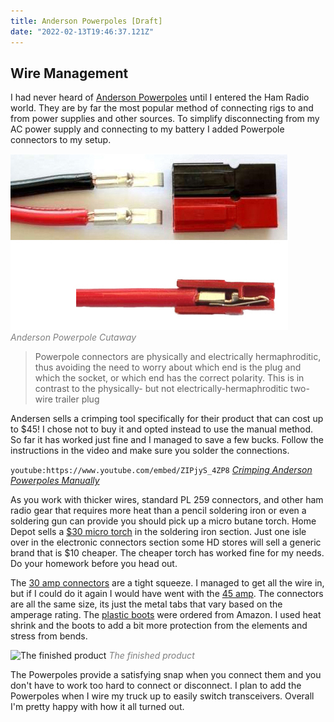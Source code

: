 ```yaml
---
title: Anderson Powerpoles [Draft]
date: "2022-02-13T19:46:37.121Z"
---
```

 
<!-- Getting Started Series                                  
:---------------------------------------
[Get On The Air](./get-on-the-air)
[Radios](./radios)
[Antennas](./antennas)
[Operating](./operating) -->
 
 ## Wire Management
I had never heard of [Anderson Powerpoles](https://en.wikipedia.org/wiki/Anderson_Powerpole) until I entered the Ham Radio world. They are by far the most popular method of connecting rigs to and from power supplies and other sources. To simplify disconnecting from my AC power supply and connecting to my battery I added Powerpole connectors to my setup.

![Anderson Powerpole](./Powerpole_cutaway.jpg)
<span style="color:gray">*Anderson Powerpole Cutaway*</span>

>Powerpole connectors are physically and electrically hermaphroditic, thus avoiding the need to worry about which end is the plug and which the socket, or which end has the correct polarity. This is in contrast to the physically- but not electrically-hermaphroditic two-wire trailer plug

Andersen sells a crimping tool specifically for their product that can cost up to $45! I chose not to buy it and opted instead to use the manual method. So far it has worked just fine and I managed to save a few bucks. Follow the instructions in the video and make sure you solder the connections.

`youtube:https://www.youtube.com/embed/ZIPjyS_4ZP8`
<span style="color:gray">*[Crimping Anderson Powerpoles Manually](https://www.instructables.com/Crimping-Anderson-Powerpoles-Manually/)*</span>

As you work with thicker wires, standard PL 259 connectors, and other ham radio gear that requires more heat than a pencil soldering iron or even a soldering gun can provide you should pick up a micro butane torch. Home Depot sells a [$30 micro torch](https://www.homedepot.com/p/Bernzomatic-ST2200T-Butane-Micro-Torch-330194/100564678) in the soldering iron section. Just one isle over in the electronic connectors section some HD stores will sell a generic brand that is $10 cheaper. The cheaper torch has worked fine for my needs. Do your homework before you head out.

The [30 amp connectors](https://powerwerx.com/anderson-powerpole-connectors-30amp-bonded) are a tight squeeze. I managed to get all the wire in, but if I could do it again I would have went with the [45 amp](https://powerwerx.com/anderson-powerpole-connectors-45amp-bonded). The connectors are all the same size, its just the metal tabs that vary based on the amperage rating.
The [plastic boots](https://www.amazon.com/gp/product/B08FMKHR1N/ref=ppx_yo_dt_b_asin_title_o01_s00?ie=UTF8&psc=1) were ordered from Amazon. I used heat shrink and the boots to add a bit more protection from the elements and stress from bends.

![The finished product](./powerpole.png)
<span style="color:gray">*The finished product*</span>

The Powerpoles provide a satisfying snap when you connect them and you don't have to work too hard to connect or disconnect. I plan to add the Powerpoles when I wire my truck up to easily switch transceivers. Overall I'm pretty happy with how it all turned out.


 